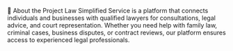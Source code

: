 📌 About the Project
Law Simplified Service is a platform that connects individuals and businesses with qualified lawyers for consultations, legal advice, and court representation. Whether you need help with family law, criminal cases, business disputes, or contract reviews, our platform ensures access to experienced legal professionals.


